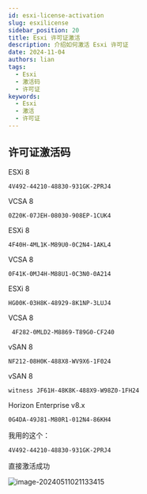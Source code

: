 ```yaml
---
id: esxi-license-activation
slug: esxilicense
sidebar_position: 20
title: Esxi 许可证激活
description: 介绍如何激活 Esxi 许可证
date: 2024-11-04
authors: lian
tags: 
  - Esxi
  - 激活码
  - 许可证
keywords: 
  - Esxi
  - 激活
  - 许可证
---
```



## 许可证激活码

ESXi 8 
```
4V492-44210-48830-931GK-2PRJ4
```

VCSA 8 

```
0Z20K-07JEH-08030-908EP-1CUK4
```
   
 

ESXi 8 

```
4F40H-4ML1K-M89U0-0C2N4-1AKL4
```

VCSA 8 

```
0F41K-0MJ4H-M88U1-0C3N0-0A214
```
 

ESXi 8 

```
HG00K-03H8K-48929-8K1NP-3LUJ4
```

VCSA 8

```
 4F282-0MLD2-M8869-T89G0-CF240
```
 

vSAN 8 

```
NF212-08H0K-488X8-WV9X6-1F024
```

vSAN 8 

```
witness JF61H-48K8K-488X9-W98Z0-1FH24
```
 
 

Horizon Enterprise v8.x 

```
0G4DA-49J81-M80R1-012N4-86KH4
```

我用的这个：

```
4V492-44210-48830-931GK-2PRJ4
```

直接激活成功

![image-20240511021133415](https://i.darklotus.cn/images/2024/05/13/image-20240511021133415503a72625d67c39a.png)

